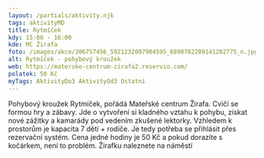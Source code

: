 ```yaml
---
layout: /partials/aktivity.njk
tags: aktivityMD
title: Rytmíček
kdy: 15:00 - 16:00
kde: MC Žirafa
foto: /images/akce/306757456_5921232007904595_6898782289141202775_n.jpg
alt: Rytmíček - pohybový kroužek
web: https://materske-centrum-zirafa2.reservio.com/
polatek: 50 Kč
myTags: AktivityDo3 AktivityOd3 Ostatni
---
```


Pohybový kroužek Rytmíček, pořádá Mateřské centrum Žirafa. Cvičí se formou hry a zábavy. Jde o vytvoření si kladného vztahu k pohybu, získat nové zážitky a kamarády pod vedením zkušené lektorky. Vzhledem k prostorům je kapacita 7 dětí + rodiče. Je tedy potřeba se přihlásit přes rezervační systém. Cena jedné hodiny je 50 Kč a pokud dorazíte s kočárkem, není to problém. Žirafku naleznete na náměstí
